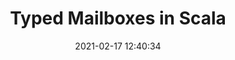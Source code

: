 ---
layout: post
title:  "Typed Mailboxes in Scala"
date:   2021-02-17 12:40:34
comments: true
categories: scala akka
tags:
    - scala
    - akka
summary: "Mailboxes are one of the fundamental parts of the actor model. Through the mailbox mechanism, actors can decouple the reception of a message from its elaboration. So, let’s see how Akka Typed, the most famous incarnation of the actor system, implements the concept of mailboxes."
social-share: true
social-title: "Typed Mailboxes in Scala"
social-tags: "Scala, Akka"
math: false
baeldung: https://www.baeldung.com/scala/typed-mailboxes
---